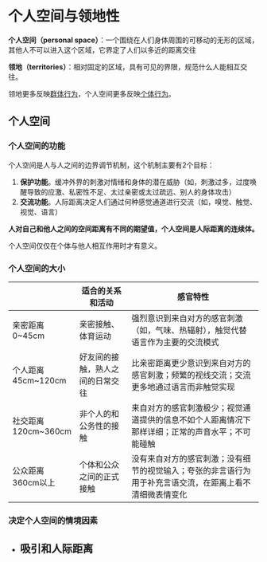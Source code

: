 # 个人空间与领地性

**个人空间（personal space）**：一个围绕在人们身体周围的可移动的无形的区域，其他人不可以进入这个区域，它界定了人们以多近的距离交往

**领地（territories）**：相对固定的区域，具有可见的界限，规范什么人能相互交往。

领地更多反映<u>群体行为</u>，个人空间更多反映<u>个体行为</u>。

## 个人空间

### 个人空间的功能

个人空间是人与人之间的边界调节机制，这个机制主要有2个目标：

1. **保护功能**。缓冲外界的刺激对情绪和身体的潜在威胁（如，刺激过多，过度唤醒导致的应激、私密性不足、太过亲密或太过疏远、别人的身体攻击）
2. **交流功能**。人际距离决定人们通过何种感觉通道进行交流（如，嗅觉、触觉、视觉、语言）

**人对自己和他人之间的空间距离有不同的期望值，个人空间是人际距离的连续体。**

个人空间仅仅在个体与他人相互作用时才有意义。



### 个人空间的大小

|                           | 适合的关系和活动                 | 感官特性                                                     |
| ------------------------- | -------------------------------- | ------------------------------------------------------------ |
| 亲密距离<br />0~45cm      | 亲密接触、体育运动               | 强烈意识到来自对方的感官刺激（如，气味、热辐射），触觉代替语言作为主要的交流模式 |
| 个人距离<br />45cm~120cm  | 好友间的接触，熟人之间的日常交往 | 比亲密距离更少意识到来自对方的感官刺激；频繁的视线交流；交流更多地通过语言而非触觉实现 |
| 社交距离<br />120cm~360cm | 非个人的和公务性的接触           | 来自对方的感官刺激极少；视觉通道提供的信息不如个人距离情况下那样详细；正常的声音水平；不可能碰触 |
| 公众距离<br />360cm以上   | 个体和公众之间的正式接触         | 没有来自对方的感官刺激；没有细节的视觉输入；夸张的非言语行为用于补充言语交流，在距离上看不清细微表情变化 |



### 决定个人空间的情境因素

- **吸引和人际距离**
  - 

